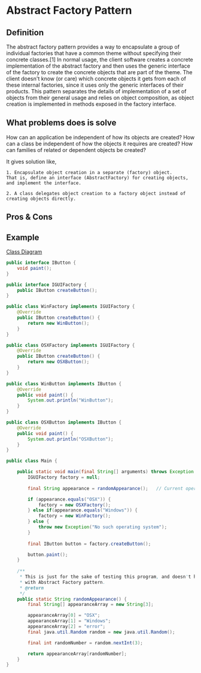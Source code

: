 Abstract Factory Pattern
=============================

## Definition
The abstract factory pattern provides a way to encapsulate a group of 
individual factories that have a common theme without specifying their 
concrete classes.[1] 
In normal usage, the client software creates a concrete implementation of the abstract factory 
and then uses the generic interface of the factory to create the concrete objects 
that are part of the theme. The client doesn't know (or care) 
which concrete objects it gets from each of these internal factories, 
since it uses only the generic interfaces of their products. 
This pattern separates the details of implementation of a set of 
objects from their general usage and relies on object composition, 
as object creation is implemented in methods exposed in the factory interface.

## What problems does is solve

How can an application be independent of how its objects are created?
How can a class be independent of how the objects it requires are created?
How can families of related or dependent objects be created?

It gives solution like, 

	1. Encapsulate object creation in a separate (factory) object. 
	That is, define an interface (AbstractFactory) for creating objects, 
	and implement the interface.
	
	2. A class delegates object creation to a factory object instead of creating objects directly.

## Pros & Cons

## Example
[Class Diagram](https://en.wikipedia.org/wiki/File:Abstract_factory.svg)

``` java
public interface IButton {
	void paint();
}

public interface IGUIFactory {
	public IButton createButton();
}

public class WinFactory implements IGUIFactory {
	@Override
	public IButton createButton() {
		return new WinButton();
	}
}

public class OSXFactory implements IGUIFactory {
	@Override
	public IButton createButton() {
		return new OSXButton();
	}
}

public class WinButton implements IButton {
	@Override
	public void paint() {
		System.out.println("WinButton");
	}
}

public class OSXButton implements IButton {
	@Override
	public void paint() {
		System.out.println("OSXButton");
	}
}

public class Main {

	public static void main(final String[] arguments) throws Exception {
		IGUIFactory factory = null;
		
		final String appearance = randomAppearance();	// Current operating system

		if (appearance.equals("OSX")) {
			factory = new OSXFactory();
		} else if(appearance.equals("Windows")) {
			factory = new WinFactory();
		} else {
			throw new Exception("No such operating system");
		}
		
		final IButton button = factory.createButton();

		button.paint();
	}
	
	/**
	 * This is just for the sake of testing this program, and doesn't have to do
	 * with Abstract Factory pattern.
	 * @return
	 */
	public static String randomAppearance() {
		final String[] appearanceArray = new String[3];

		appearanceArray[0] = "OSX";
		appearanceArray[1] = "Windows";
		appearanceArray[2] = "error";
		final java.util.Random random = new java.util.Random();

		final int randomNumber = random.nextInt(3);

		return appearanceArray[randomNumber];
	}
}
```